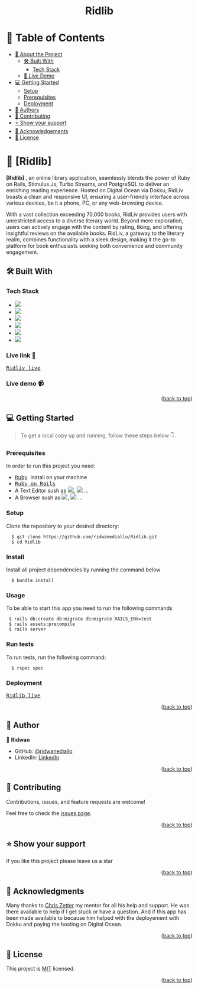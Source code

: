 #

<a name="readme-top"></a>

<div align="center">

  <h1><b>Ridlib</b></h1>

</div>

<!-- TABLE OF CONTENTS -->

# 📗 Table of Contents

- [📖 About the Project](#about-project)
  - [🛠 Built With](#built-with)
    - [Tech Stack](#tech-stack)
  - [🚀 Live Demo](#live-demo)
- [💻 Getting Started](#getting-started)
  - [Setup](#setup)
  - [Prerequisites](#prerequisites)
  - [Deployment](#triangular_flag_on_post-deployment)
- [👥 Authors](#authors)
- [🤝 Contributing](#contributing)
- [⭐️ Show your support](#support)
- [🙏 Acknowledgements](#acknowledgements)
- [📝 License](#license)

<!-- PROJECT DESCRIPTION -->

# 📖 [Ridlib] <a name="about-project"></a>


**[Ridlib]** , an online library application, seamlessly blends the power of Ruby on Rails, Stimulus.Js, Turbo Streams, and PostgreSQL to deliver an enriching reading experience. Hosted on Digital Ocean via Dokku, RidLiv boasts a clean and responsive UI, ensuring a user-friendly interface across various devices, be it a phone, PC, or any web-browsing device.

With a vast collection exceeding 70,000 books, RidLiv provides users with unrestricted access to a diverse literary world. Beyond mere exploration, users can actively engage with the content by rating, liking, and offering insightful reviews on the available books. RidLiv, a gateway to the literary realm, combines functionality with a sleek design, making it the go-to platform for book enthusiasts seeking both convenience and community engagement.



## 🛠 Built With <a name="built-with"></a>

### Tech Stack <a name="tech-stack"></a>


- ![](https://img.shields.io/badge/StimulusJS-gray)
- ![](https://img.shields.io/badge/Turbo-gray)
- ![](https://img.shields.io/badge/TailwindCSS-teal)
- ![](https://img.shields.io/badge/Rails-red)
- ![](https://img.shields.io/badge/Postgresql-darkblue)
- ![](https://img.shields.io/badge/Dokku-teal)

### Live link 🔗
<kbd>[Ridliv live](https://book-review.144.126.194.250.sslip.io/)</kbd>

### Live demo 📹️


<p align="right">(<a href="#readme-top">back to top</a>)</p>


## 💻 Getting Started <a name="getting-started"></a>

> To get a local copy up and running, follow these steps below 👇️.


### Prerequisites

In order to run this project you need:
- <kbd> [Ruby](https://www.ruby-lang.org/en/) </kbd> install on your machine
- <kbd>[Ruby on Rails](https://nodejs.org/en/download/) </kbd>
- A Text Editor sush as ![](https://img.shields.io/badge/VisualStudio-blue), ![](https://img.shields.io/badge/Atome-brown) ...
- A Browser sush as ![](https://img.shields.io/badge/GoogleChrome-yellow), ![](https://img.shields.io/badge/Firefox-orange) ...

### Setup

Clone the repository to your desired directory:

```
  $ git clone https://github.com/ridwanediallo/Ridlib.git
  $ cd Ridlib
```

### Install
Install all project dependencies by running the command below

```
  $ bundle install
```

### Usage
To be able to start this app you need to run the following commands

```
 $ rails db:create db:migrate db:migrate RAILS_ENV=test
 $ rails assets:precompile
 $ rails server
```

### Run tests

To run tests, run the following command:

```
  $ rspec spec
```


### Deployment

<kbd>[Ridlib live](https://book-review.144.126.194.250.sslip.io/)</kbd>



<p align="right">(<a href="#readme-top">back to top</a>)</p>


## 👥 Author <a name="authors"></a>

👤 **Ridwan**
- GitHub: [@ridwanediallo](https://github.com/ridwanediallo)
- LinkedIn: [LinkedIn](https://www.linkedin.com/in/ridwan-diallo)



<p align="right">(<a href="#readme-top">back to top</a>)</p>



<!-- CONTRIBUTING -->

## 🤝 Contributing <a name="contributing"></a>

Contributions, issues, and feature requests are welcome!

Feel free to check the [issues page](https://github.com/ridwanediallo/Ridlib.git/issues).

<p align="right">(<a href="#readme-top">back to top</a>)</p>

<!-- SUPPORT -->

## ⭐️ Show your support <a name="support"></a>

If you like this project please leave us a star

<p align="right">(<a href="#readme-top">back to top</a>)</p>

<!-- ACKNOWLEDGEMENTS -->

## 🙏 Acknowledgments <a name="acknowledgements"></a>

<!-- - Thanks to [HiCounselor](https://hicounselor.com/) for giving us the opportinuty to work on this project. -->
Many thanks to [Chris Zetter](https://github.com/zetter) my mentor for all his help and support. He was there available to help if I get stuck or have a question. And if this app has been made available to because him helped with the deployement with Dokku and paying the hosting on Digital Ocean.

<p align="right">(<a href="#readme-top">back to top</a>)</p>

<!-- LICENSE -->

## 📝 License <a name="license"></a>

This project is [MIT](./LICENSE) licensed.

<p align="right">(<a href="#readme-top">back to top</a>)</p>

